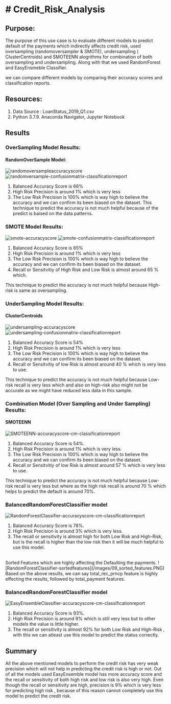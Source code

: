 # # Credit_Risk_Analysis

## Purpose:
The purpose of this use case is to evaluate different models to predict default of the payments which indirectly affects credit risk, used oversampling (randomoversampler & SMOTE), undersampling ( ClusterCentroids) and SMOTEENN alogrithms for combination of both oversampling and undersampling. Along with that we used RandomForest and EasyEnsmeble Classifier.

we can compare different models by comparing their accuracy scores and classification reports.

## Resources:
1. Data Source : LoanStatus_2019_Q1.csv
2. Python 3.7.9. Anaconda Navigator, Jupyter Notebook


## Results 

### OverSampling Model Results:

#### RandomOverSample Model:
 ![randomoversampleaccuracyscore](/images/01_randomoversample_acc_score.PNG) 
 ![randomversample-confusionmatrix-classificationreport](/images/02_randomoversampling_confusionMatrix.PNG)
 <br/>
 1. Balanced Accuracy Score is 66%
 1. High Risk Precision is around 1% which is very less 
 1. The Low Risk Precision is 100% which is way high to believe the accuracy and we can confirm its been biased on the dataset.
This technique to predict the accuracy is not much helpful because of the predict is baised on the data patterns.

### SMOTE Model Results:

 ![smote-accuracyscore](/images/03_smote_acc_score.PNG) 
 ![smote-confusionmatrix-classificationreport](/images/04_smote_confusionMatrix.PNG)
 <br/>
 1. Balanced Accuracy Score is 65%
 1. High Risk Precision is around 1% which is very less 
 1. The Low Risk Precision is 100% which is way high to believe the accuracy and we can confirm its been biased on the dataset.
 1. Recall or Sensitvitiy of High Risk and Low Risk is almost around 65 % which.

This technique to predict the accuracy is not much helpful because High-risk is same as oversampling.

### UnderSampling Model Results:

#### ClusterCentroids
 ![undersampling-accuracyscore](/images/05_undersampling_acc_score.PNG) 
 ![undersampling-confusionmatrix-classificationreport](/images/06_undersampling_confusionMatrix.PNG)
 <br/>
 1. Balanced Accuracy Score is 54%
 1. High Risk Precision is around 1% which is very less 
 1. The Low Risk Precision is 100% which is way high to believe the accuracy and we can confirm its been biased on the dataset.
 1. Recall or Sensitvitiy of low Risk is almost around 40 % which is very less to use.

This technique to predict the accuracy is not much helpful because Low-risk recall is very less which and also on high-risk also might not be accurate as we might have reduced less data in this sample.


### Combination Model (Over Sampling and Under Sampling) Results:

#### SMOTEENN
 ![SMOTEENN-accuracyscore-cm-classificationreport](/images/07_combo_all.PNG) 
 
 1. Balanced Accuracy Score is 54%.
 1. High Risk Precision is around 1% which is very less.
 1. The Low Risk Precision is 100% which is way high to believe the accuracy and we can confirm its been biased on the dataset.
 1. Recall or Sensitvitiy of low Risk is almost around 57 % which is very less to use.

This technique to predict the accuracy is not much helpful because Low-risk recall is very less but where as the high risk recall is around 70 % which helps to predict the default is around 70%.

### BalancedRandomForestClassifier model
![RandomForestClassifier-accuracyscore-cm-classificationreport](/images/08_RandomForest_results.PNG) 

 1. Balanced Accuracy Score is 78%.
 1. High Risk Precision is around 3% which is very less.
 1. The recall or sensitivity is almost high for both Low Risk and High-Risk, but is the  recall is higher than the low risk then it will be much helpful to use this model.
<br/>
Sorted Features which are highly affecting the Defaulting the payments.
![RandomForestClassifier-sortedfeatures](/images/09_sorted_features.PNG)
Based on the above results, we can say total_rec_prncp feature is highly effecting the results, followed by total_payment features.

### BalancedRandomForestClassifier model
![EasyEnsembleClassifier-accuracyscore-cm-classificationreport](/images/10_esayEnsemble.PNG) 

 1. Balanced Accuracy Score is 93%.
 1. High Risk Precision is around 9% which is still very less but to other models the value is little higher.
 1. The recall or sensitivity is almost 92% for both Low Risk and High-Risk , with this we can atleast use this model to predict the status correctly.
 
## Summary
All the above mentioned models to perform the credit risk has very weak precision which will not help in predicting the credit risk is high or not.
Out of all the models used EasyEnsemble model has more accuracy score and the recall or sensitivity of both high risk and low risk is also very high.
Even though the recall or sensitivity are high, precision is 9% which is very less for predicting high risk , because of this reason cannot completely use this model to predict the credit risk.
